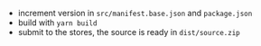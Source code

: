 - increment version in `src/manifest.base.json` and `package.json`
- build with `yarn build`
- submit to the stores, the source is ready in `dist/source.zip`
